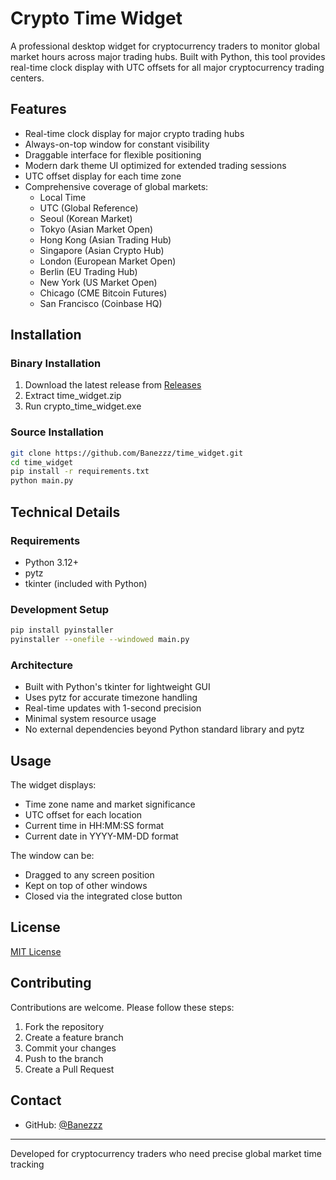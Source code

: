 # Crypto Time Widget

A professional desktop widget for cryptocurrency traders to monitor global market hours across major trading hubs. Built with Python, this tool provides real-time clock display with UTC offsets for all major cryptocurrency trading centers.

## Features

- Real-time clock display for major crypto trading hubs
- Always-on-top window for constant visibility
- Draggable interface for flexible positioning
- Modern dark theme UI optimized for extended trading sessions
- UTC offset display for each time zone
- Comprehensive coverage of global markets:
  - Local Time
  - UTC (Global Reference)
  - Seoul (Korean Market)
  - Tokyo (Asian Market Open)
  - Hong Kong (Asian Trading Hub)
  - Singapore (Asian Crypto Hub)
  - London (European Market Open)
  - Berlin (EU Trading Hub)
  - New York (US Market Open)
  - Chicago (CME Bitcoin Futures)
  - San Francisco (Coinbase HQ)

## Installation

### Binary Installation
1. Download the latest release from [Releases](https://github.com/Banezzz/time_widget/releases)
2. Extract time_widget.zip
3. Run crypto_time_widget.exe

### Source Installation
```bash
git clone https://github.com/Banezzz/time_widget.git
cd time_widget
pip install -r requirements.txt
python main.py
```

## Technical Details

### Requirements
- Python 3.12+
- pytz
- tkinter (included with Python)

### Development Setup
```bash
pip install pyinstaller
pyinstaller --onefile --windowed main.py
```

### Architecture
- Built with Python's tkinter for lightweight GUI
- Uses pytz for accurate timezone handling
- Real-time updates with 1-second precision
- Minimal system resource usage
- No external dependencies beyond Python standard library and pytz

## Usage

The widget displays:
- Time zone name and market significance
- UTC offset for each location
- Current time in HH:MM:SS format
- Current date in YYYY-MM-DD format

The window can be:
- Dragged to any screen position
- Kept on top of other windows
- Closed via the integrated close button

## License
[MIT License](LICENSE)

## Contributing
Contributions are welcome. Please follow these steps:
1. Fork the repository
2. Create a feature branch
3. Commit your changes
4. Push to the branch
5. Create a Pull Request

## Contact
- GitHub: [@Banezzz](https://github.com/Banezzz)

---
Developed for cryptocurrency traders who need precise global market time tracking 